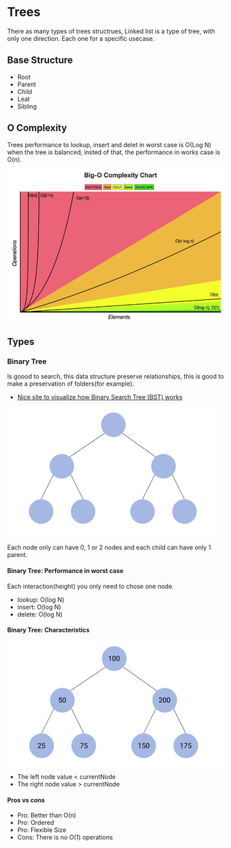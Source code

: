 <h1>Trees</h1>
<p>There as many types of trees structrues, Linked list is a type of tree, with only one direction. Each one for a specific usecase.</p>

<h2>Base Structure</h2>
<ul>
<li>Root</li>
<li>Parent</li>
<li>Child</li>
<li>Leat</li>
<li>Sibling</li>
</ul>

<h2>O Complexity</h2>
<p>Trees performance to lookup, insert and delet in worst case is O(Log N) when the tree is balanced, insted of that, the performance in works case is O(n).</p>
<img src="./images/o-complexity-chart.png"/>

<h2>Types</h2>
<h3>Binary Tree</h3>
<p>Is goood to search, this data structure preserve relationships, this is good to make a preservation of folders(for example).</p>
<ul>
  <li><a href="https://visualgo.net/en/bst">Nice site to visualize how Binary Search Tree (BST) works</a></li>
</ul>
<img src="./images/binary-tree.png"/>
<p>Each node only can have 0, 1 or 2 nodes and each child can have only 1 parent.</p>

<h4>Binary Tree: Performance in worst case</h4>
<p>Each interaction(height) you only need to chose one node.</p>
<ul>
  <li>lookup: O(log N)</li>
  <li>insert: O(log N)</li>
  <li>delete: O(log N)</li>
</ul>

<h4>Binary Tree: Characteristics</h4>
<img src="./images/binary-tree-with-values.png"/>
<ul>
  <li>The left node value < currentNode</li>
  <li>The right node value > currentNode</li>
</ul>

<h4>Pros vs cons</h4>
<ul>
  <li>Pro: Better than O(n)</li>
  <li>Pro: Ordered</li>
  <li>Pro: Flexible Size</li>
  <li>Cons: There is no O(1) operations</li>
</ul>

